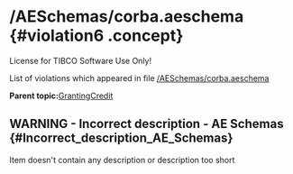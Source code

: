 # /AESchemas/corba.aeschema {#violation6 .concept}

License for TIBCO Software Use Only!

List of violations which appeared in file [/AESchemas/corba.aeschema](../../../projects/GrantingCredit/AESchemas/corba.aeschema.md)

**Parent topic:**[GrantingCredit](../../../qa/projects/GrantingCredit.md)

## WARNING - Incorrect description - AE Schemas {#Incorrect_description_AE_Schemas}

Item doesn't contain any description or description too short

